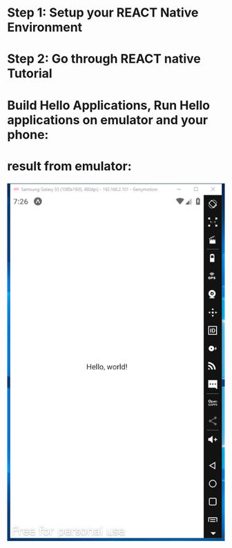 # Step 1: Setup your REACT Native Environment
# Step 2: Go through REACT native Tutorial
# Build Hello Applications, Run Hello applications on emulator and your phone:
# result from emulator:
### <img src = "hw7/HelloWord-Simulate.png"></br>

